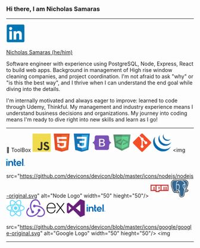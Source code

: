 ### Hi there, I am Nicholas Samaras

---

<img src="https://github.com/devicons/devicon/blob/master/icons/linkedin/linkedin-original.svg" width="50" height="50" /> <div class="badge-base LI-profile-badge" data-locale="en_US" data-size="medium" data-theme="dark" data-type="VERTICAL" data-vanity="nicholas-samaras-software-engineer" data-version="v1"><a class="badge-base__link LI-simple-link" href="https://www.linkedin.com/in/nicholas-samaras/?trk=profile-badge">Nicholas Samaras (he/him)</a></div>

Software engineer with experience using PostgreSQL, Node, Express, React to build web apps. Background in management of High rise window cleaning companies, and project coordination. I'm not afraid to ask "why" or "is this the best way", and I thrive when I can understand the end goal while diving into the details.

I'm internally motivated and always eager to improve: learned to code through Udemy, Thinkful. My management and industry experience means I understand business decisions and organizations. My journey into coding means I'm ready to dive right into new skills and learn as I go!

---

🧰 ToolBox
<img src="https://github.com/devicons/devicon/blob/master/icons/javascript/javascript-original.svg" alt="Javascript Logo" width="50" hieght="50" /> <img src="https://github.com/devicons/devicon/blob/master/icons/html5/html5-original.svg"  alt="HTML5 logo" width="50" hieght="50"/> <img src="https://github.com/devicons/devicon/blob/master/icons/css3/css3-original.svg"  alt="CSS3 logo" width="50" hieght="50"/> <img src="https://github.com/devicons/devicon/blob/master/icons/bootstrap/bootstrap-plain.svg"  alt="bootstrap logo" width="50" hieght="50"/> <img src="https://github.com/devicons/devicon/blob/master/icons/devicon/devicon-original.svg"  alt="Developer Logo" width="50" hieght="50"/> <img  src="https://github.com/devicons/devicon/blob/master/icons/git/git-original.svg"  alt="Git logo" width="50" hieght="50"/> <img src="https://github.com/devicons/devicon/blob/master/icons/jquery/jquery-original.svg"  alt="Hquery Logo" width="50" hieght="50"/> <img
<img src="https://github.com/nSamarasDev/fileLink/blob/main/images/17888862.png?raw=true" alt="VSCode Logo" width="50" hieght="50"/>  
src="https://github.com/devicons/devicon/blob/master/icons/nodejs/nodejs-original.svg"  alt="Node Logo" width="50" hieght="50"/> <img src="https://github.com/devicons/devicon/blob/master/icons/npm/npm-original-wordmark.svg"  alt="Node Package Manager Logo" width="50" hieght="50"/> <img src="https://github.com/devicons/devicon/blob/master/icons/postgresql/postgresql-original.svg"  alt="PostGreSQL logo" width="50" hieght="50"/> <img src="https://github.com/devicons/devicon/blob/master/icons/react/react-original.svg"  alt="React logo" width="50" hieght="50"/> <img src="https://github.com/devicons/devicon/blob/master/icons/redux/redux-original.svg"  alt="Redux Logo" width="50" hieght="50"/> <img
src="https://github.com/devicons/devicon/blob/master/icons/express/express-original.svg"  alt="Express Logo" width="50" hieght="50"/> <img
src="https://github.com/devicons/devicon/blob/master/icons/visualstudio/visualstudio-plain.svg"  alt="VSCode Logo" width="50" hieght="50"/> <img
src="https://github.com/nSamarasDev/fileLink/blob/main/images/17888862.png?raw=true" alt="VSCode Logo" width="50" hieght="50"/>                                         
                                                                                                     
src="https://github.com/devicons/devicon/blob/master/icons/google/google-original.svg"  alt="Google Logo" width="50" hieght="50"/> <img 




---


              
<!--
**NicholasSamaras-gif/NicholasSamaras-gif** is a ✨ _special_ ✨ repository because its `README.md` (this file) appears on your GitHub profile.

Here are some ideas to get you started:

- 🔭 I’m currently working on ...
- 🌱 I’m currently learning ...
- 👯 I’m looking to collaborate on ...
- 🤔 I’m looking for help with ...
- 💬 Ask me about ...
- 📫 How to reach me: ...
- 😄 Pronouns: ...
- ⚡ Fun fact: ...
-->
